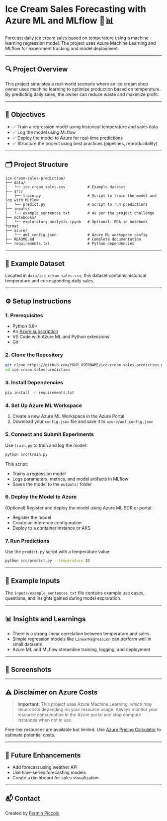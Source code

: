 # Ice Cream Sales Forecasting with Azure ML and MLflow 🍦📊

Forecast daily ice cream sales based on temperature using a machine learning regression model. The project uses Azure Machine Learning and MLflow for experiment tracking and model deployment.

---

## 🔍 Project Overview

This project simulates a real-world scenario where an ice cream shop owner uses machine learning to optimize production based on temperature. By predicting daily sales, the owner can reduce waste and maximize profit.

---

## 🎯 Objectives

- ✅ Train a regression model using historical temperature and sales data
- ✅ Log the model using MLflow
- ✅ Deploy the model to Azure for real-time predictions
- ✅ Structure the project using best practices (pipelines, reproducibility)

---

## 🗂️ Project Structure

```
ice-cream-sales-prediction/
├── data/
│   └── ice_cream_sales.csv          # Example dataset
├── src/
│   ├── train.py                     # Script to train the model and log with MLflow
│   └── predict.py                   # Script to run predictions
├── inputs/
│   └── example_sentences.txt        # As per the project challenge
├── notebooks/
│   └── exploratory_analysis.ipynb   # Optional: EDA in notebook format
├── azure/
│   └── aml_config.json              # Azure ML workspace config
├── README.md                        # Complete documentation
└── requirements.txt                 # Python dependencies
```

---

## 🧪 Example Dataset

Located in `data/ice_cream_sales.csv`, this dataset contains historical temperature and corresponding daily sales.

---

## ⚙️ Setup Instructions

### 1. Prerequisites

- Python 3.8+
- An [Azure subscription](https://portal.azure.com/)
- VS Code with Azure ML and Python extensions
- Git

### 2. Clone the Repository

```bash
git clone https://github.com/YOUR_USERNAME/ice-cream-sales-prediction.git
cd ice-cream-sales-prediction
```

### 3. Install Dependencies

```bash
pip install -r requirements.txt
```

### 4. Set Up Azure ML Workspace

1. Create a new Azure ML Workspace in the Azure Portal
2. Download your `config.json` file and save it to `azure/aml_config.json`

### 5. Connect and Submit Experiments

Use `train.py` to train and log the model:

```bash
python src/train.py
```

This script:
- Trains a regression model
- Logs parameters, metrics, and model artifacts in MLflow
- Saves the model to the `outputs/` folder

### 6. Deploy the Model to Azure

(Optional) Register and deploy the model using Azure ML SDK or portal:
- Register the model
- Create an inference configuration
- Deploy to a container instance or AKS

### 7. Run Predictions

Use the `predict.py` script with a temperature value:

```bash
python src/predict.py --temperature 32
```

---

## 📝 Example Inputs

The `inputs/example_sentences.txt` file contains example use cases, questions, and insights gained during model exploration.

---

## 📊 Insights and Learnings

- There is a strong linear correlation between temperature and sales
- Simple regression models like `LinearRegression` can perform well in small datasets
- Azure ML and MLflow streamline training, logging, and deployment

---

## 📸 Screenshots



---

## ⚠️ Disclaimer on Azure Costs

> **Important**: This project uses Azure Machine Learning, which may incur costs depending on your resource usage. Always monitor your resource consumption in the Azure portal and stop compute instances when not in use.

Free-tier resources are available but limited. Use [Azure Pricing Calculator](https://azure.microsoft.com/en-us/pricing/calculator/) to estimate potential costs.

---

## 🚀 Future Enhancements

- Add forecast using weather API
- Use time-series forecasting models
- Create a dashboard for sales visualization

---

## 📬 Contact

Created by [Fermin Piccolo](https://www.linkedin.com/in/ferminpiccolo)
